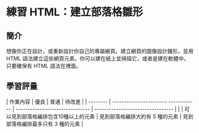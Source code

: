 # 練習 HTML：建立部落格雛形

## 簡介

想像你正在設計，或重新設計你自己的專屬網頁。建立網頁的圖像設計雛形，並用 HTML 語法建立這些網頁元素。你可以建在紙上並掃描它，或者是建在軟體中，只要確保有 HTML 語法在裡面。

## 學習評量

| 作業內容 | 優良                                 | 普通                            | 待改進                            |
| -------- | ----------------------- ------------ | ------------------------------- | --------------------------------- |
|          | 可以見到部落格編排包含10種以上的元素 | 見到部落格編排大約有 5 種的元素 | 見到部落格編排最多只有 3 種的元素 |